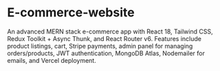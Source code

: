 # E-commerce-website
An advanced MERN stack e-commerce app with React 18, Tailwind CSS, Redux Toolkit + Async Thunk, and React Router v6. Features include product listings, cart, Stripe payments, admin panel for managing orders/products, JWT authentication, MongoDB Atlas, Nodemailer for emails, and Vercel deployment.
